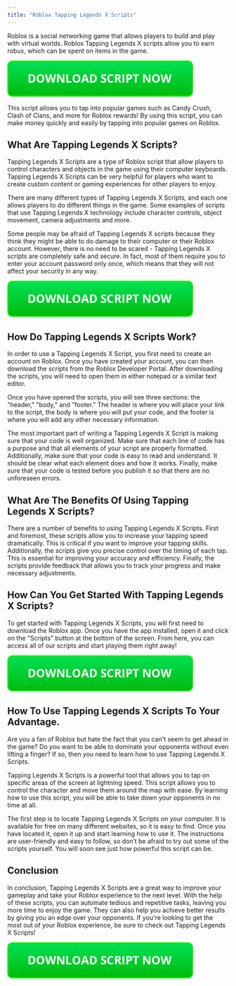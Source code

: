 ```yaml
---
title: "Roblox Tapping Legends X Scripts"
---
```


Roblox is a social networking game that allows players to build and play with virtual worlds. Roblox Tapping Legends X scripts allow you to earn robux, which can be spent on items in the game.

[![script button](https://github.com/robloxpaste/robloxpaste.github.io/blob/main/script_button.png?raw=true)](https://rbxpaste.com/latest-script)


This script allows you to tap into popular games such as Candy Crush, Clash of Clans, and more for Roblox rewards! By using this script, you can make money quickly and easily by tapping into popular games on Roblox.

## What Are Tapping Legends X Scripts?
Tapping Legends X Scripts are a type of Roblox script that allow players to control characters and objects in the game using their computer keyboards. Tapping Legends X Scripts can be very helpful for players who want to create custom content or gaming experiences for other players to enjoy.

There are many different types of Tapping Legends X Scripts, and each one allows players to do different things in the game. Some examples of scripts that use Tapping Legends X technology include character controls, object movement, camera adjustments and more.

Some people may be afraid of Tapping Legends X scripts because they think they might be able to do damage to their computer or their Roblox account. However, there is no need to be scared - Tapping Legends X scripts are completely safe and secure. In fact, most of them require you to enter your account password only once, which means that they will not affect your security in any way.

[![script button](https://github.com/robloxpaste/robloxpaste.github.io/blob/main/script_button.png?raw=true)](https://rbxpaste.com/latest-script)

## How Do Tapping Legends X Scripts Work?

In order to use a Tapping Legends X Script, you first need to create an account on Roblox. Once you have created your account, you can then download the scripts from the Roblox Developer Portal. After downloading the scripts, you will need to open them in either notepad or a similar text editor. 

Once you have opened the scripts, you will see three sections: the "header," "body," and "footer." The header is where you will place your link to the script, the body is where you will put your code, and the footer is where you will add any other necessary information. 

The most important part of writing a Tapping Legends X Script is making sure that your code is well organized. Make sure that each line of code has a purpose and that all elements of your script are properly formatted. Additionally, make sure that your code is easy to read and understand. It should be clear what each element does and how it works. Finally, make sure that your code is tested before you publish it so that there are no unforeseen errors.

## What Are The Benefits Of Using Tapping Legends X Scripts?
There are a number of benefits to using Tapping Legends X Scripts. First and foremost, these scripts allow you to increase your tapping speed dramatically. This is critical if you want to improve your tapping skills. Additionally, the scripts give you precise control over the timing of each tap. This is essential for improving your accuracy and efficiency. Finally, the scripts provide feedback that allows you to track your progress and make necessary adjustments.

## How Can You Get Started With Tapping Legends X Scripts?

To get started with Tapping Legends X Scripts, you will first need to download the Roblox app. Once you have the app installed, open it and click on the "Scripts" button at the bottom of the screen. From here, you can access all of our scripts and start playing them right away!

[![script button](https://github.com/robloxpaste/robloxpaste.github.io/blob/main/script_button.png?raw=true)](https://rbxpaste.com/latest-script)

## How To Use Tapping Legends X Scripts To Your Advantage.
Are you a fan of Roblox but hate the fact that you can't seem to get ahead in the game? Do you want to be able to dominate your opponents without even lifting a finger? If so, then you need to learn how to use Tapping Legends X Scripts.

Tapping Legends X Scripts is a powerful tool that allows you to tap on specific areas of the screen at lightning speed. This script allows you to control the character and move them around the map with ease. By learning how to use this script, you will be able to take down your opponents in no time at all.

The first step is to locate Tapping Legends X Scripts on your computer. It is available for free on many different websites, so it is easy to find. Once you have located it, open it up and start learning how to use it. The instructions are user-friendly and easy to follow, so don’t be afraid to try out some of the scripts yourself. You will soon see just how powerful this script can be.

## Conclusion

In conclusion, Tapping Legends X Scripts are a great way to improve your gameplay and take your Roblox experience to the next level. With the help of these scripts, you can automate tedious and repetitive tasks, leaving you more time to enjoy the game. They can also help you achieve better results by giving you an edge over your opponents. If you're looking to get the most out of your Roblox experience, be sure to check out Tapping Legends X Scripts!

[![script button](https://github.com/robloxpaste/robloxpaste.github.io/blob/main/script_button.png?raw=true)](https://rbxpaste.com/latest-script)
